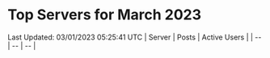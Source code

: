 # Top Servers for March 2023
Last Updated: 03/01/2023 05:25:41 UTC
| Server | Posts | Active Users |
| -- | -- | -- |

